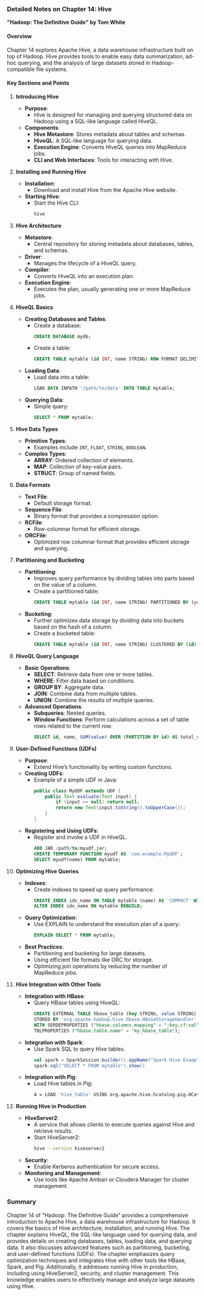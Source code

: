  ### Detailed Notes on Chapter 14: Hive
**"Hadoop: The Definitive Guide" by Tom White**

#### **Overview**
Chapter 14 explores Apache Hive, a data warehouse infrastructure built on top of Hadoop. Hive provides tools to enable easy data summarization, ad-hoc querying, and the analysis of large datasets stored in Hadoop-compatible file systems.

#### **Key Sections and Points**

1. **Introducing Hive**
   - **Purpose**:
     - Hive is designed for managing and querying structured data on Hadoop using a SQL-like language called HiveQL.
   - **Components**:
     - **Hive Metastore**: Stores metadata about tables and schemas.
     - **HiveQL**: A SQL-like language for querying data.
     - **Execution Engine**: Converts HiveQL queries into MapReduce jobs.
     - **CLI and Web Interfaces**: Tools for interacting with Hive.

2. **Installing and Running Hive**
   - **Installation**:
     - Download and install Hive from the Apache Hive website.
   - **Starting Hive**:
     - Start the Hive CLI:
       ```sh
       hive
       ```

3. **Hive Architecture**
   - **Metastore**:
     - Central repository for storing metadata about databases, tables, and schemas.
   - **Driver**:
     - Manages the lifecycle of a HiveQL query.
   - **Compiler**:
     - Converts HiveQL into an execution plan.
   - **Execution Engine**:
     - Executes the plan, usually generating one or more MapReduce jobs.

4. **HiveQL Basics**
   - **Creating Databases and Tables**:
     - Create a database:
       ```sql
       CREATE DATABASE mydb;
       ```
     - Create a table:
       ```sql
       CREATE TABLE mytable (id INT, name STRING) ROW FORMAT DELIMITED FIELDS TERMINATED BY '\t';
       ```
   - **Loading Data**:
     - Load data into a table:
       ```sql
       LOAD DATA INPATH '/path/to/data' INTO TABLE mytable;
       ```
   - **Querying Data**:
     - Simple query:
       ```sql
       SELECT * FROM mytable;
       ```

5. **Hive Data Types**
   - **Primitive Types**:
     - Examples include `INT`, `FLOAT`, `STRING`, `BOOLEAN`.
   - **Complex Types**:
     - **ARRAY**: Ordered collection of elements.
     - **MAP**: Collection of key-value pairs.
     - **STRUCT**: Group of named fields.

6. **Data Formats**
   - **Text File**:
     - Default storage format.
   - **Sequence File**:
     - Binary format that provides a compression option.
   - **RCFile**:
     - Row-columnar format for efficient storage.
   - **ORCFile**:
     - Optimized row columnar format that provides efficient storage and querying.

7. **Partitioning and Bucketing**
   - **Partitioning**:
     - Improves query performance by dividing tables into parts based on the value of a column.
     - Create a partitioned table:
       ```sql
       CREATE TABLE mytable (id INT, name STRING) PARTITIONED BY (year STRING, month STRING);
       ```
   - **Bucketing**:
     - Further optimizes data storage by dividing data into buckets based on the hash of a column.
     - Create a bucketed table:
       ```sql
       CREATE TABLE mytable (id INT, name STRING) CLUSTERED BY (id) INTO 10 BUCKETS;
       ```

8. **HiveQL Query Language**
   - **Basic Operations**:
     - **SELECT**: Retrieve data from one or more tables.
     - **WHERE**: Filter data based on conditions.
     - **GROUP BY**: Aggregate data.
     - **JOIN**: Combine data from multiple tables.
     - **UNION**: Combine the results of multiple queries.
   - **Advanced Operations**:
     - **Subqueries**: Nested queries.
     - **Window Functions**: Perform calculations across a set of table rows related to the current row.
       ```sql
       SELECT id, name, SUM(value) OVER (PARTITION BY id) AS total_value FROM mytable;
       ```

9. **User-Defined Functions (UDFs)**
   - **Purpose**:
     - Extend Hive’s functionality by writing custom functions.
   - **Creating UDFs**:
     - Example of a simple UDF in Java:
       ```java
       public class MyUDF extends UDF {
           public Text evaluate(Text input) {
               if (input == null) return null;
               return new Text(input.toString().toUpperCase());
           }
       }
       ```
   - **Registering and Using UDFs**:
     - Register and invoke a UDF in HiveQL.
       ```sql
       ADD JAR /path/to/myudf.jar;
       CREATE TEMPORARY FUNCTION myudf AS 'com.example.MyUDF';
       SELECT myudf(name) FROM mytable;
       ```

10. **Optimizing Hive Queries**
    - **Indexes**:
      - Create indexes to speed up query performance:
        ```sql
        CREATE INDEX idx_name ON TABLE mytable (name) AS 'COMPACT' WITH DEFERRED REBUILD;
        ALTER INDEX idx_name ON mytable REBUILD;
        ```
    - **Query Optimization**:
      - Use EXPLAIN to understand the execution plan of a query:
        ```sql
        EXPLAIN SELECT * FROM mytable;
        ```
    - **Best Practices**:
      - Partitioning and bucketing for large datasets.
      - Using efficient file formats like ORC for storage.
      - Optimizing join operations by reducing the number of MapReduce jobs.

11. **Hive Integration with Other Tools**
    - **Integration with HBase**:
      - Query HBase tables using HiveQL:
        ```sql
        CREATE EXTERNAL TABLE hbase_table (key STRING, value STRING)
        STORED BY 'org.apache.hadoop.hive.hbase.HBaseStorageHandler'
        WITH SERDEPROPERTIES ("hbase.columns.mapping" = ":key,cf:val")
        TBLPROPERTIES ("hbase.table.name" = "my_hbase_table");
        ```
    - **Integration with Spark**:
      - Use Spark SQL to query Hive tables.
        ```scala
        val spark = SparkSession.builder().appName("Spark Hive Example").enableHiveSupport().getOrCreate()
        spark.sql("SELECT * FROM mytable").show()
        ```
    - **Integration with Pig**:
      - Load Hive tables in Pig:
        ```sh
        A = LOAD 'hive_table' USING org.apache.hive.hcatalog.pig.HCatLoader();
        ```

12. **Running Hive in Production**
    - **HiveServer2**:
      - A service that allows clients to execute queries against Hive and retrieve results.
      - Start HiveServer2:
        ```sh
        hive --service hiveserver2
        ```
    - **Security**:
      - Enable Kerberos authentication for secure access.
    - **Monitoring and Management**:
      - Use tools like Apache Ambari or Cloudera Manager for cluster management.

### **Summary**
Chapter 14 of "Hadoop: The Definitive Guide" provides a comprehensive introduction to Apache Hive, a data warehouse infrastructure for Hadoop. It covers the basics of Hive architecture, installation, and running Hive. The chapter explains HiveQL, the SQL-like language used for querying data, and provides details on creating databases, tables, loading data, and querying data. It also discusses advanced features such as partitioning, bucketing, and user-defined functions (UDFs). The chapter emphasizes query optimization techniques and integrates Hive with other tools like HBase, Spark, and Pig. Additionally, it addresses running Hive in production, including using HiveServer2, security, and cluster management. This knowledge enables users to effectively manage and analyze large datasets using Hive.